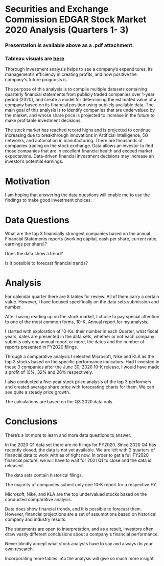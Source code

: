 # Securities and Exchange Commission EDGAR Stock Market 2020 Analysis (Quarters 1- 3)

### Presentation is available above as a .pdf attachment.
### Tableau visuals are [here](https://public.tableau.com/profile/natalia.zemchikhina#!/vizhome/AvgPriceofTop3StockswithForecast/Presentation)

Thorough investment analysis helps to see a company’s expenditures, its management’s efficiency in creating profits, and how positive the company's future prognosis is.   

The purpose of this analysis is to compile multiple datasets containing quarterly financial statements from publicly traded companies over 1-year period (2020), and create a model for determining the estimated value of a company based on its financial position using publicly available data. The main goal of this analysis is to identify companies that are undervalued by the market, and whose share price is projected to increase in the future to make profitable investment decisions.

The stock market has reached record highs and is projected to continue increasing due to breakthrough innovations in Artificial Intelligence, 5G networks, and automation in manufacturing. There are thousands of companies trading on the stock exchange. Data allows an investor to find those companies that are in excellent financial health and exceed market expectations. Data-driven financial investment decisions may increase an investor’s potential earnings. 

# Motivation
I am hoping that answering the data questions will enable me to use the findings to make good investment choices.

# Data Questions
What are the top 3 financially strongest companies based on the annual Financial Statements reports (working capital, cash per share, current ratio, earnings per share)?

Does the data show a trend? 

Is it possible to forecast financial trends?

# Analysis
For calendar quarter there are 8 tables for review. All of them carry a certain value. However, I have focused specifically on the data sets submission and number.

After having reading up on the stock market, I chose to pay special attention to one of the most common forms, 10-K, Annual report for my analysis.

I started with exploration of 10-Ks: their number in each Quarter, what fiscal years, dates are presented in the data sets, whether or not each company submits only one annual report or more, the dates and the number of reports presented in FY2020 filings.

Through a comparative analysis I selected Microsoft, Nike and KLA as the top 3 stocks based on the specific performance indicators. Had I invested in these 3 companies after the June 30, 2020 10-K release, I would have made a profit of 10%, 32% and 26% respectively.

I also conducted a five-year stock price analysis of the top 3 performers and created average share price with forecasting charts for them. We can see quite a steady price growth.

The calculations are based on the Q3 2020 data only.

# Conclusions
There’s a lot more to learn and more data questions to answer.

In the 2020 Q1 data set there are no filings for FY2020. Since 2020 Q4 has recently closed, the data is not yet available. We are left with 2 quarters of financial data to work with as of right now. In order to get a full FY2020 financial picture, we will have to wait for 2021 Q1 to close and the data is released.

The data sets contain historical filings.

The majority of companies submit only one 10-K report for a respective FY.

Microsoft, Nike, and KLA are the top undervalued stocks based on the conducted comparative analysis.

Data does show financial trends, and it is possible to forecast them. However, financial projections are a set of assumptions based on historical company and industry results.

The statements are open to interpretation, and as a result, investors often draw vastly different conclusions about a company's financial performance.

Never blindly accept what stock analysts have to say and always do your own research.

Incorporating more tables into the analysis will give so much more insight.
